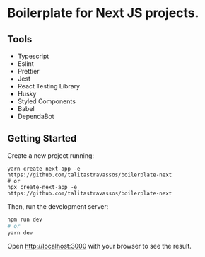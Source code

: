# Boilerplate for Next JS projects.

## Tools

- Typescript
- Eslint
- Prettier
- Jest
- React Testing Library
- Husky
- Styled Components
- Babel
- DependaBot

## Getting Started

Create a new project running:

```
yarn create next-app -e https://github.com/talitastravassos/boilerplate-next
# or
npx create-next-app -e https://github.com/talitastravassos/boilerplate-next
```

Then, run the development server:

```bash
npm run dev
# or
yarn dev
```

Open [http://localhost:3000](http://localhost:3000) with your browser to see the result.
